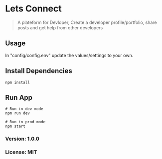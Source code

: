 # Lets Connect

> A plateform for Devloper,
> Create a developer profile/portfolio, share posts and get help from other developers

## Usage

In "config/config.env" update the values/settings to your own.

## Install Dependencies

```
npm install
```

## Run App

```
# Run in dev mode
npm run dev

# Run in prod mode
npm start
```

### Version: 1.0.0

### License: MIT
